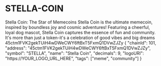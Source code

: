 # STELLA-COIN
Stella Coin: The Star of Memecoins Stella Coin is the ultimate memecoin, inspired by boundless joy and cosmic adventures! Featuring a cheerful, loyal dog mascot, Stella Coin captures the essence of fun and community. It's more than just a token-it's a celebration of good vibes and big dreams
45ctm1FVK2gekTUiH4wDWeCWY6ftBxT5FxmQ1DVwZJZy
{
  "chainId": 101,
  "address": "45ctm1FVK2gekTUiH4wDWeCWY6ftBxT5FxmQ1DVwZJZy",
  "symbol": "STELLA",
  "name": "Stella Coin",
  "decimals": 9,
  "logoURI": "https://YOUR_LOGO_URL_HERE", 
  "tags": ["meme", "community"]
}
